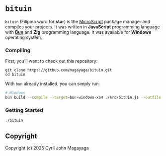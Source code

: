 # `bituin`

`bituin` (Filipino word for **star**) is the [MicroScript](https://github.com/magayaga/microscript) package manager and compiles your projects. It was written in **JavaScript** programming language with [**Bun**](https://bun.sh/) and **Zig** programming language. It was available for **Windows** operating system.

### Compiling
First, you'll want to check out this repository:

```
git clone https://github.com/magayaga/bituin.git
cd bituin
```

With `bun` already installed, you can simply run:

```bash
# Windows
bun build --compile --target=bun-windows-x64 ./src/bituin.js --outfile bituin
```

### Getting Started

```bash
./bituin
```

## Copyright
Copyright (c) 2025 Cyril John Magayaga
